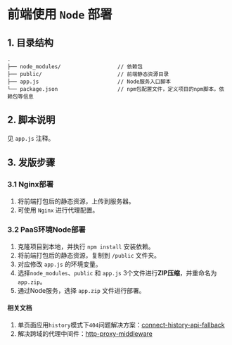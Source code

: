 # 前端使用 `Node` 部署

## 1. 目录结构

```
.
├── node_modules/                  // 依赖包
├── public/                        // 前端静态资源目录
├── app.js                         // Node服务入口脚本
└── package.json                   // npm包配置文件，定义项目的npm脚本，依赖包等信息
```

## 2. 脚本说明
见 `app.js` 注释。

## 3. 发版步骤

### 3.1 Nginx部署

1. 将前端打包后的静态资源，上传到服务器。
2. 可使用 `Nginx` 进行代理配置。

### 3.2 PaaS环境Node部署
1. 克隆项目到本地，并执行 `npm install` 安装依赖。
2. 将前端打包后的静态资源，复制到 `/public` 文件夹。
3. 对应修改 `app.js` 的环境变量。
4. 选择`node_modules`、`public` 和 `app.js` 3个文件进行**ZIP压缩**，并重命名为 `app.zip`。
5. 通过Node服务，选择 `app.zip` 文件进行部署。

#### 相关文档

1. 单页面应用`history`模式下`404`问题解决方案：[connect-history-api-fallback](https://github.com/bripkens/connect-history-api-fallback)
2. 解决跨域的代理中间件：[http-proxy-middleware](https://github.com/chimurai/http-proxy-middleware)
